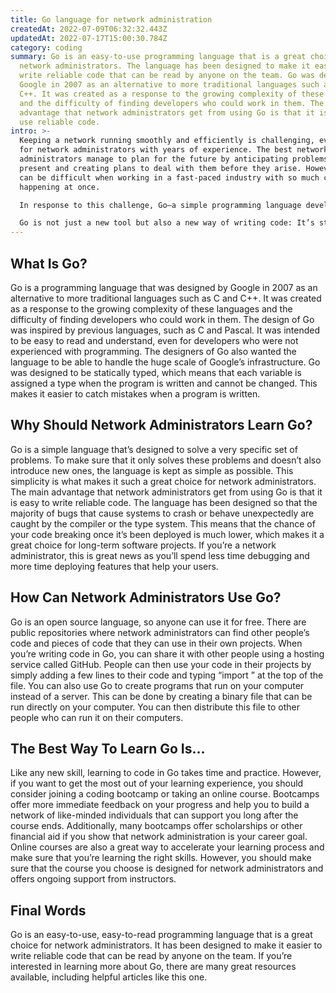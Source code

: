 ```yaml
---
title: Go language for network administration
createdAt: 2022-07-09T06:32:32.443Z
updatedAt: 2022-07-17T15:00:30.784Z
category: coding
summary: Go is an easy-to-use programming language that is a great choice for
  network administrators. The language has been designed to make it easier to
  write reliable code that can be read by anyone on the team. Go was designed by
  Google in 2007 as an alternative to more traditional languages such as C and
  C++. It was created as a response to the growing complexity of these languages
  and the difficulty of finding developers who could work in them. The main
  advantage that network administrators get from using Go is that it is easy to
  use reliable code.
intro: >-
  Keeping a network running smoothly and efficiently is challenging, even
  for network administrators with years of experience. The best network
  administrators manage to plan for the future by anticipating problems from the
  present and creating plans to deal with them before they arise. However, this
  can be difficult when working in a fast-paced industry with so much change
  happening at once. 

  In response to this challenge, Go—a simple programming language developed by Google that makes it easier to create software packages—is gaining traction as an ideal tool for creating programs for operating and managing computer networks. Built from C++, Golang was designed as a simpler alternative that makes it easy to manage performance requirements and reduce the number of potential bugs without sacrificing performance or functionality.

  Go is not just a new tool but also a new way of writing code: It’s statically typed and uses interfaces rather than inheritance or other OOP techniques. If you’re interested in using Go to make your career as a network administrator easier or even transition into becoming one, read on for more information about why you should learn Go for Network Administration and the best places to get started with your learning today!
---
```


## What Is Go?

Go is a programming language that was designed by Google in 2007 as an alternative to more traditional languages such as C and C++. It was created as a response to the growing complexity of these languages and the difficulty of finding developers who could work in them.
The design of Go was inspired by previous languages, such as C and Pascal. It was intended to be easy to read and understand, even for developers who were not experienced with programming. The designers of Go also wanted the language to be able to handle the huge scale of Google’s infrastructure. Go was designed to be statically typed, which means that each variable is assigned a type when the program is written and cannot be changed. This makes it easier to catch mistakes when a program is written.

## Why Should Network Administrators Learn Go?

Go is a simple language that’s designed to solve a very specific set of problems. To make sure that it only solves these problems and doesn’t also introduce new ones, the language is kept as simple as possible. This simplicity is what makes it such a great choice for network administrators.
The main advantage that network administrators get from using Go is that it is easy to write reliable code. The language has been designed so that the majority of bugs that cause systems to crash or behave unexpectedly are caught by the compiler or the type system. This means that the chance of your code breaking once it’s been deployed is much lower, which makes it a great choice for long-term software projects.
If you’re a network administrator, this is great news as you’ll spend less time debugging and more time deploying features that help your users.

## How Can Network Administrators Use Go?

Go is an open source language, so anyone can use it for free. There are public repositories where network administrators can find other people’s code and pieces of code that they can use in their own projects.
When you’re writing code in Go, you can share it with other people using a hosting service called GitHub. People can then use your code in their projects by simply adding a few lines to their code and typing “import ” at the top of the file.
You can also use Go to create programs that run on your computer instead of a server. This can be done by creating a binary file that can be run directly on your computer. You can then distribute this file to other people who can run it on their computers.

## The Best Way To Learn Go Is…

Like any new skill, learning to code in Go takes time and practice. However, if you want to get the most out of your learning experience, you should consider joining a coding bootcamp or taking an online course. Bootcamps offer more immediate feedback on your progress and help you to build a network of like-minded individuals that can support you long after the course ends.
Additionally, many bootcamps offer scholarships or other financial aid if you show that network administration is your career goal. Online courses are also a great way to accelerate your learning process and make sure that you’re learning the right skills. However, you should make sure that the course you choose is designed for network administrators and offers ongoing support from instructors.

## Final Words

Go is an easy-to-use, easy-to-read programming language that is a great choice for network administrators. It has been designed to make it easier to write reliable code that can be read by anyone on the team. If you’re interested in learning more about Go, there are many great resources available, including helpful articles like this one.
